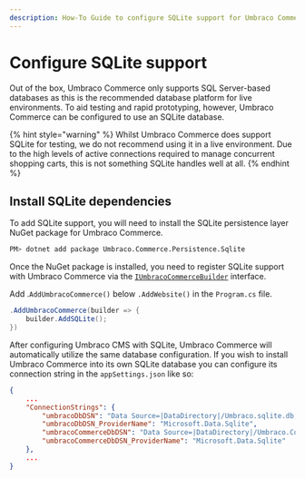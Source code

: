 ```yaml
---
description: How-To Guide to configure SQLite support for Umbraco Commerce.
---
```


# Configure SQLite support

Out of the box, Umbraco Commerce only supports SQL Server-based databases as this is the recommended database platform for live environments. To aid testing and rapid prototyping, however, Umbraco Commerce can be configured to use an SQLite database.

{% hint style="warning" %}
Whilst Umbraco Commerce does support SQLite for testing, we do not recommend using it in a live environment. Due to the high levels of active connections required to manage concurrent shopping carts, this is not something SQLite handles well at all.
{% endhint %}

## Install SQLite dependencies

To add SQLite support, you will need to install the SQLite persistence layer NuGet package for Umbraco Commerce.

```bash
PM> dotnet add package Umbraco.Commerce.Persistence.Sqlite
```

Once the NuGet package is installed, you need to register SQLite support with Umbraco Commerce via the [`IUmbracoCommerceBuilder`](../key-concepts/umbraco-commerce-builder.md) interface.

Add .`AddUmbracoCommerce()` below `.AddWebsite()` in the `Program.cs` file.

```csharp
.AddUmbracoCommerce(builder => {
    builder.AddSQLite();
})
```

After configuring Umbraco CMS with SQLite, Umbraco Commerce will automatically utilize the same database configuration. If you wish to install Umbraco Commerce into its own SQLite database you can configure its connection string in the `appSettings.json` like so:

```json
{
    ...
    "ConnectionStrings": {
        "umbracoDbDSN": "Data Source=|DataDirectory|/Umbraco.sqlite.db;Cache=Private;Foreign Keys=True;Pooling=True",
        "umbracoDbDSN_ProviderName": "Microsoft.Data.Sqlite",
        "umbracoCommerceDbDSN": "Data Source=|DataDirectory|/Umbraco.Commerce.sqlite.db;Mode=ReadWrite;Foreign Keys=True;Pooling=True;Cache=Private",
        "umbracoCommerceDbDSN_ProviderName": "Microsoft.Data.Sqlite"
    },
    ...
}

```
